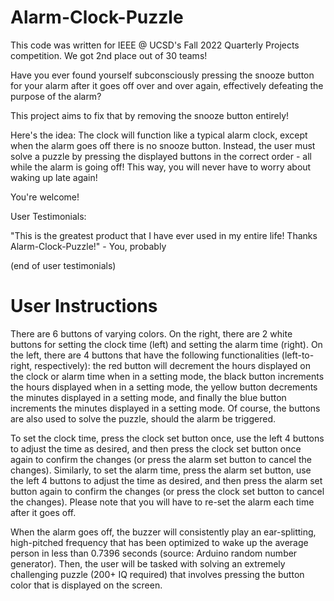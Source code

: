 # Alarm-Clock-Puzzle

This code was written for IEEE @ UCSD's Fall 2022 Quarterly Projects competition. We got 2nd place out of 30 teams!

Have you ever found yourself subconsciously pressing the snooze button for your alarm after it goes off over and over again, effectively defeating the purpose of the alarm?

This project aims to fix that by removing the snooze button entirely!

Here's the idea: 
The clock will function like a typical alarm clock, except when the alarm goes off there is no snooze button. Instead, the user must solve a puzzle by pressing the displayed buttons in the correct order - all while the alarm is going off! This way, you will never have to worry about waking up late again!

You're welcome!

User Testimonials:

"This is the greatest product that I have ever used in my entire life! Thanks Alarm-Clock-Puzzle!"
\- You, probably

(end of user testimonials)

# User Instructions

There are 6 buttons of varying colors. On the right, there are 2 white buttons for setting the clock time (left) and setting the alarm time (right). On the left, there are 4 buttons that have the following functionalities (left-to-right, respectively): the red button will decrement the hours displayed on the clock or alarm time when in a setting mode, the black button increments the hours displayed when in a setting mode, the yellow button decrements the minutes displayed in a setting mode, and finally the blue button increments the minutes displayed in a setting mode. Of course, the buttons are also used to solve the puzzle, should the alarm be triggered.

To set the clock time, press the clock set button once, use the left 4 buttons to adjust the time as desired, and then press the clock set button once again to confirm the changes (or press the alarm set button to cancel the changes). Similarly, to set the alarm time, press the alarm set button, use the left 4 buttons to adjust the time as desired, and then press the alarm set button again to confirm the changes (or press the clock set button to cancel the changes). Please note that you will have to re-set the alarm each time after it goes off.

When the alarm goes off, the buzzer will consistently play an ear-splitting, high-pitched frequency that has been optimized to wake up the average person in less than 0.7396 seconds (source: Arduino random number generator). Then, the user will be tasked with solving an extremely challenging puzzle (200+ IQ required) that involves pressing the button color that is displayed on the screen.
